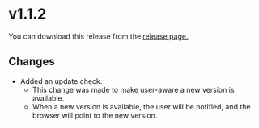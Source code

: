 # v1.1.2

You can download this release from the
[release page.](https://github.com/HRA42/Go-TextType/releases/tag/v1.1.2)

## Changes
- Added an update check.
    - This change was made to make user-aware a new version is available.
    - When a new version is available, the user will be notified, and the browser will point to the new version.